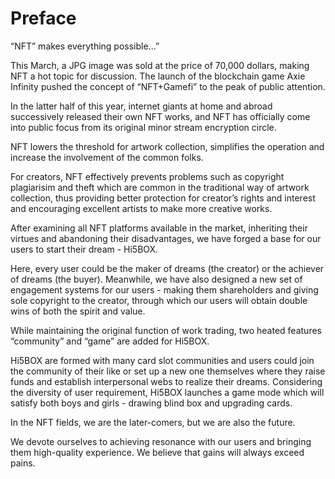 # Preface

“NFT” makes everything possible...”

This March, a JPG image was sold at the price of 70,000 dollars, making NFT a hot topic for discussion. The launch of the blockchain game Axie Infinity pushed the concept of “NFT+Gamefi” to the peak of public attention.

In the latter half of this year, internet giants at home and abroad successively released their own NFT works, and NFT has officially come into public focus from its original minor stream encryption circle.

NFT lowers the threshold for artwork collection, simplifies the operation and increase the involvement of the common folks.

For creators, NFT effectively prevents problems such as copyright plagiarisim and theft which are common in the traditional way of artwork collection, thus providing better protection for creator’s rights and interest and encouraging excellent artists to make more creative works.

After examining all NFT platforms available in the market, inheriting their virtues and abandoning their disadvantages, we have forged a base for our users to start their dream - Hi5BOX.

Here, every user could be the maker of dreams (the creator) or the achiever of dreams (the buyer). Meanwhile, we have also designed a new set of engagement systems for our users - making them shareholders and giving sole copyright to the creator, through which our users will obtain double wins of both the spirit and value.

While maintaining the original function of work trading, two heated features “community” and “game” are added for Hi5BOX.

Hi5BOX are formed with many card slot communities and users could join the community of their like or set up a new one themselves where they raise funds and establish interpersonal webs to realize their dreams. Considering the diversity of user requirement, Hi5BOX launches a game mode which will satisfy both boys and girls - drawing blind box and upgrading cards.

In the NFT fields, we are the later-comers, but we are also the future.

We devote ourselves to achieving resonance with our users and bringing them high-quality experience. We believe that gains will always exceed pains.
